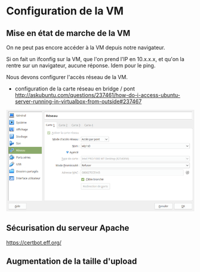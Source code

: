 # Configuration de la VM

## Mise en état de marche de la VM

On ne peut pas encore accéder à la VM depuis notre navigateur.

Si on fait un ifconfig sur la VM, que l'on prend l'IP en 10.x.x.x, 
et qu'on la rentre sur un navigateur, aucune réponse.
Idem pour le ping.

Nous devons configurer l'accès réseau de la VM.

- configuration de la carte réseau en bridge / pont
<http://askubuntu.com/questions/237461/how-do-i-access-ubuntu-server-running-in-virtualbox-from-outside#237467>

![Network as a bridge](virtual-box-reseau-bridge.png)

## Sécurisation du serveur Apache

https://certbot.eff.org/

## Augmentation de la taille d'upload

